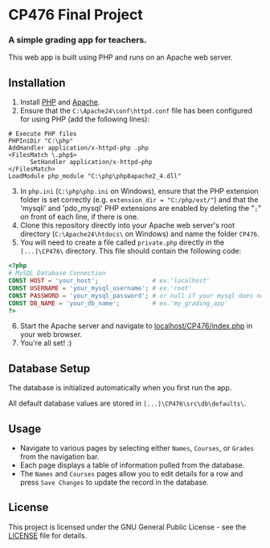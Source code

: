 # CP476 Final Project
### A simple grading app for teachers.

This web app is built using PHP and runs on an Apache web server.

## Installation

1. Install [PHP](https://windows.php.net/qa/) and [Apache](https://www.apachelounge.com/download/).
2. Ensure that the `C:\Apache24\conf\httpd.conf` file has been configured for using PHP (add the following lines):
```apacheconf
# Execute PHP files
PHPIniDir "C:\php"
AddHandler application/x-httpd-php .php
<FilesMatch \.php$>
      SetHandler application/x-httpd-php
</FilesMatch>
LoadModule php_module "C:\php\php8apache2_4.dll"
```
3. In `php.ini` (`C:\php\php.ini` on Windows), ensure that the PHP extension folder is set correctly (e.g. `extension_dir = "C:/php/ext/"`) and that the 'mysqli' and 'pdo_mysql' PHP extensions are enabled by deleting the "`;`" on front of each line, if there is one.
4. Clone this repository directly into your Apache web server's root directory (`C:\Apache24\htdocs\` on Windows) and name the folder `CP476`.
5. You will need to create a file called `private.php` directly in the `[...]\CP476\` directory. This file should contain the following code:
```php
<?php
# MySQL Database Connection
CONST HOST = 'your_host';               # ex.'localhost'
CONST USERNAME = 'your_mysql_username'; # ex.'root'
CONST PASSWORD = 'your_mysql_password'; # or null if your mysql does not use a password
CONST DB_NAME = 'your_db_name';         # ex.'my_grading_app'
?>
```
6. Start the Apache server and navigate to [localhost/CP476/index.php](http://localhost/CP476/index.php) in your web browser.
7. You're all set! :)

## Database Setup

The database is initialized automatically when you first run the app.

All default database values are stored in `[...]\CP476\src\db\defaults\`. 

## Usage

* Navigate to various pages by selecting either `Names`, `Courses`, or `Grades` from the navigation bar.
* Each page displays a table of information pulled from the database.
* The `Names` and `Courses` pages allow you to edit details for a row and press `Save Changes` to update the record in the database.

## License

This project is licensed under the GNU General Public License - see the [LICENSE](LICENSE) file for details.
